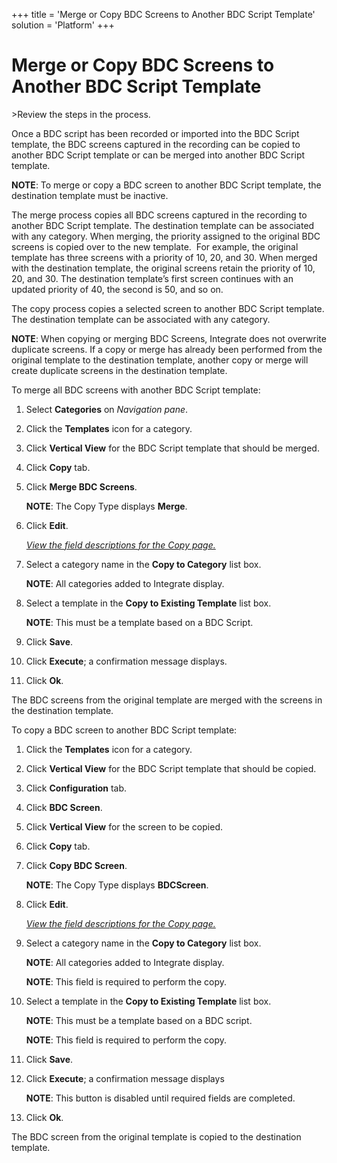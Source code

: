 +++
title = 'Merge or Copy BDC Screens to Another BDC Script Template'
solution = 'Platform'
+++

# Merge or Copy BDC Screens to Another BDC Script Template

<span id="Post Data using a BDC Script Steps" class="popUpLink">\>Review
the steps in the process. </span>

Once a BDC script has been recorded or imported into the BDC Script
template, the BDC screens captured in the recording can be copied to
another BDC Script template or can be merged into another BDC Script
template.

**NOTE**: To merge or copy a BDC screen to another BDC Script template,
the destination template must be inactive.

The merge process copies all BDC screens captured in the recording to
another BDC Script template. The destination template can be associated
with any category. When merging, the priority assigned to the original
BDC screens is copied over to the new template.  For example, the
original template has three screens with a priority of 10, 20, and 30.
When merged with the destination template, the original screens retain
the priority of 10, 20, and 30. The destination template’s first screen
continues with an updated priority of 40, the second is 50, and so on.

The copy process copies a selected screen to another BDC Script
template. The destination template can be associated with any category.

**NOTE**: When copying or merging BDC Screens, Integrate does not
overwrite duplicate screens. If a copy or merge has already been
performed from the original template to the destination template,
another copy or merge will create duplicate screens in the destination
template.

To merge all BDC screens with another BDC Script template:

1.  Select **Categories** on *Navigation pane*.

2.  Click the **Templates** icon for a category.

3.  Click **Vertical View** for the BDC Script template that should be
    merged.

4.  Click **Copy** tab.

5.  Click **Merge BDC Screens**.
    
    **NOTE**: The Copy Type displays **Merge**.

6.  Click **Edit**.
    
    *[View the field descriptions for the Copy
    page.](../Page_Desc/Copy.htm)*

7.  Select a category name in the **Copy to Category** list box.
    
    **NOTE**: All categories added to Integrate display.

8.  Select a template in the **Copy to Existing Template** list box.
    
    **NOTE**: This must be a template based on a BDC Script.

9.  Click **Save**.

10. Click **Execute**; a confirmation message displays.

11. Click **Ok**.

The BDC screens from the original template are merged with the screens
in the destination template.

To copy a BDC screen to another BDC Script template:

1.  Click the **Templates** icon for a category.

2.  Click **Vertical View** for the BDC Script template that should be
    copied.

3.  Click **Configuration** tab.

4.  Click **BDC Screen**.

5.  Click **Vertical View** for the screen to be copied.

6.  Click **Copy** tab.

7.  Click **Copy BDC Screen**.
    
    **NOTE**: The Copy Type displays **BDCScreen**.

8.  Click **Edit**.
    
    *[View the field descriptions for the Copy
    page.](../Page_Desc/Copy.htm)*

9.  Select a category name in the **Copy to Category** list box.
    
    **NOTE**: All categories added to Integrate display.
    
    <span style="font-weight: bold;">NOTE</span>: This field is required
    to perform the copy.

10. Select a template in the **Copy to Existing Template** list box.
    
    **NOTE**: This must be a template based on a BDC script.
    
    <span style="font-weight: bold;">NOTE</span>: This field is required
    to perform the copy.

11. Click **Save**.

12. Click **Execute**; a confirmation message displays
    
    <span style="font-weight: bold;">NOTE</span>: This button is
    disabled until required fields are completed.

13. Click **Ok**.

The BDC screen from the original template is copied to the destination
template.
